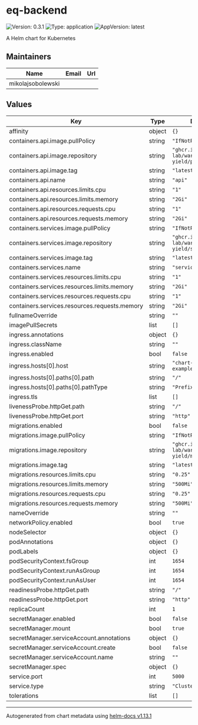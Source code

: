 # eq-backend

![Version: 0.3.1](https://img.shields.io/badge/Version-0.3.1-informational?style=flat-square) ![Type: application](https://img.shields.io/badge/Type-application-informational?style=flat-square) ![AppVersion: latest](https://img.shields.io/badge/AppVersion-latest-informational?style=flat-square)

A Helm chart for Kubernetes

## Maintainers

| Name | Email | Url |
| ---- | ------ | --- |
| mikolajsobolewski |  |  |

## Values

| Key | Type | Default | Description |
|-----|------|---------|-------------|
| affinity | object | `{}` |  |
| containers.api.image.pullPolicy | string | `"IfNotPresent"` |  |
| containers.api.image.repository | string | `"ghcr.io/eq-lab/warden-yield/presentation"` |  |
| containers.api.image.tag | string | `"latest"` |  |
| containers.api.name | string | `"api"` |  |
| containers.api.resources.limits.cpu | string | `"1"` |  |
| containers.api.resources.limits.memory | string | `"2Gi"` |  |
| containers.api.resources.requests.cpu | string | `"1"` |  |
| containers.api.resources.requests.memory | string | `"2Gi"` |  |
| containers.services.image.pullPolicy | string | `"IfNotPresent"` |  |
| containers.services.image.repository | string | `"ghcr.io/eq-lab/warden-yield/services"` |  |
| containers.services.image.tag | string | `"latest"` |  |
| containers.services.name | string | `"services"` |  |
| containers.services.resources.limits.cpu | string | `"1"` |  |
| containers.services.resources.limits.memory | string | `"2Gi"` |  |
| containers.services.resources.requests.cpu | string | `"1"` |  |
| containers.services.resources.requests.memory | string | `"2Gi"` |  |
| fullnameOverride | string | `""` |  |
| imagePullSecrets | list | `[]` |  |
| ingress.annotations | object | `{}` |  |
| ingress.className | string | `""` |  |
| ingress.enabled | bool | `false` |  |
| ingress.hosts[0].host | string | `"chart-example.local"` |  |
| ingress.hosts[0].paths[0].path | string | `"/"` |  |
| ingress.hosts[0].paths[0].pathType | string | `"Prefix"` |  |
| ingress.tls | list | `[]` |  |
| livenessProbe.httpGet.path | string | `"/"` |  |
| livenessProbe.httpGet.port | string | `"http"` |  |
| migrations.enabled | bool | `false` |  |
| migrations.image.pullPolicy | string | `"IfNotPresent"` |  |
| migrations.image.repository | string | `"ghcr.io/eq-lab/warden-yield/migrations"` |  |
| migrations.image.tag | string | `"latest"` |  |
| migrations.resources.limits.cpu | string | `"0.25"` |  |
| migrations.resources.limits.memory | string | `"500Mi"` |  |
| migrations.resources.requests.cpu | string | `"0.25"` |  |
| migrations.resources.requests.memory | string | `"500Mi"` |  |
| nameOverride | string | `""` |  |
| networkPolicy.enabled | bool | `true` |  |
| nodeSelector | object | `{}` |  |
| podAnnotations | object | `{}` |  |
| podLabels | object | `{}` |  |
| podSecurityContext.fsGroup | int | `1654` |  |
| podSecurityContext.runAsGroup | int | `1654` |  |
| podSecurityContext.runAsUser | int | `1654` |  |
| readinessProbe.httpGet.path | string | `"/"` |  |
| readinessProbe.httpGet.port | string | `"http"` |  |
| replicaCount | int | `1` |  |
| secretManager.enabled | bool | `false` |  |
| secretManager.mount | bool | `true` |  |
| secretManager.serviceAccount.annotations | object | `{}` |  |
| secretManager.serviceAccount.create | bool | `false` |  |
| secretManager.serviceAccount.name | string | `""` |  |
| secretManager.spec | object | `{}` |  |
| service.port | int | `5000` |  |
| service.type | string | `"ClusterIP"` |  |
| tolerations | list | `[]` |  |

----------------------------------------------
Autogenerated from chart metadata using [helm-docs v1.13.1](https://github.com/norwoodj/helm-docs/releases/v1.13.1)
